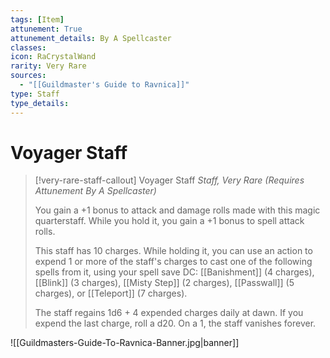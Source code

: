 ```yaml
---
tags: [Item]
attunement: True
attunement_details: By A Spellcaster
classes: 
icon: RaCrystalWand
rarity: Very Rare
sources:
  - "[[Guildmaster's Guide to Ravnica]]"
type: Staff
type_details: 
---
```

# Voyager Staff
>[!very-rare-staff-callout] Voyager Staff
>*Staff, Very Rare (Requires Attunement By A Spellcaster)*
>
>You gain a +1 bonus to attack and damage rolls made with this magic quarterstaff. While you hold it, you gain a +1 bonus to spell attack rolls.
>
>This staff has 10 charges. While holding it, you can use an action to expend 1 or more of the staff's charges to cast one of the following spells from it, using your spell save DC: [[Banishment]] (4 charges), [[Blink]] (3 charges), [[Misty Step]] (2 charges), [[Passwall]] (5 charges), or [[Teleport]] (7 charges).
>
>The staff regains 1d6 + 4 expended charges daily at dawn. If you expend the last charge, roll a d20. On a 1, the staff vanishes forever.

![[Guildmasters-Guide-To-Ravnica-Banner.jpg|banner]]
